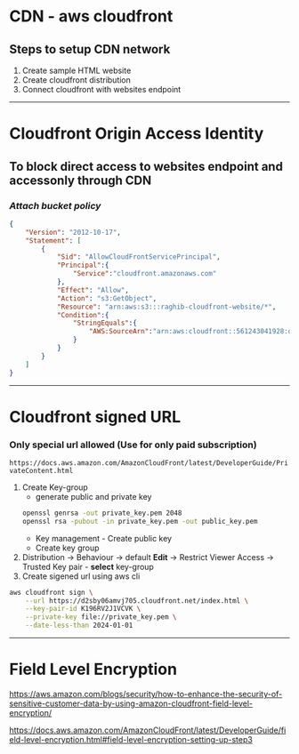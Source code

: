 # CDN - aws cloudfront
## Steps to setup CDN network
1. Create sample HTML website
2. Create cloudfront distribution
3. Connect cloudfront with websites endpoint

***
# Cloudfront **Origin Access Identity**
## To block direct access to websites endpoint and accessonly through CDN
### *Attach bucket policy*
```json
{
	"Version": "2012-10-17",
	"Statement": [
		{
			"Sid": "AllowCloudFrontServicePrincipal",
			"Principal":{
			    "Service":"cloudfront.amazonaws.com"
			},
			"Effect": "Allow",
			"Action": "s3:GetObject",
			"Resource": "arn:aws:s3:::raghib-cloudfront-website/*",
			"Condition":{
			    "StringEquals":{
			        "AWS:SourceArn":"arn:aws:cloudfront::561243041928:distribution/E35BE6ZKAOCTUA"
			    }
			}
		}
	]
}
```


***
# Cloudfront signed URL
### Only special **url** allowed (Use for only paid subscription)
`https://docs.aws.amazon.com/AmazonCloudFront/latest/DeveloperGuide/PrivateContent.html`

1. Create Key-group
    - generate public and private key
    ```sh
    openssl genrsa -out private_key.pem 2048
    openssl rsa -pubout -in private_key.pem -out public_key.pem
    ```
    - Key management - Create public key
    - Create key group
2.  Distribution -> Behaviour -> default **Edit** -> Restrict Viewer Access -> Trusted Key pair - **select** key-group
3. Create sigened url using aws cli
```sh
aws cloudfront sign \
    --url https://d2sby06amvj705.cloudfront.net/index.html \
    --key-pair-id K196RV2J1VCVK \
    --private-key file://private_key.pem \
    --date-less-than 2024-01-01
```
***

# Field Level Encryption
https://aws.amazon.com/blogs/security/how-to-enhance-the-security-of-sensitive-customer-data-by-using-amazon-cloudfront-field-level-encryption/

https://docs.aws.amazon.com/AmazonCloudFront/latest/DeveloperGuide/field-level-encryption.html#field-level-encryption-setting-up-step3